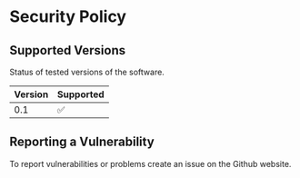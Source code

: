 # Security Policy

## Supported Versions

Status of tested versions of the software.

| Version | Supported          |
| ------- | ------------------ |
| 0.1  | :white_check_mark: |

## Reporting a Vulnerability

To report vulnerabilities or problems create an issue on the Github website.
